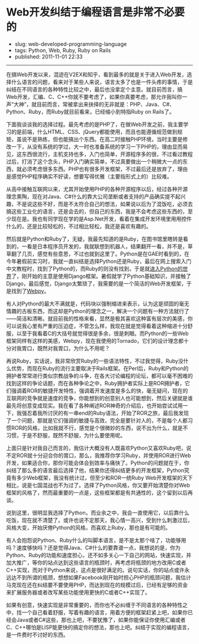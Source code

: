 # Web开发纠结于编程语言是非常不必要的

- slug: web-developed-programming-language
- tags: Python, Web, Ruby, Ruby on Rails
- published: 2011-11-01 22:33

----------

在搞Web开发以来，混迹在V2EX和知乎，看到最多的就是关于进入Web开发，选择什么语言的问题，看来对于某些人来说，语言太多了也是一件头疼的事情，于是纠结在不同语言的各种特性比较之中，最后也没拿定个主意。就目前而言，搞Web开发，汇编、C、C++你就不要考虑了，如果你真要考虑，那允许我叫你一声“大神”，就目前而言，常被拿出来抉择的无非就是：PHP、Java、C#、Python、Ruby，而Ruby就目前看来，已经缩小到特指Ruby on Rails了。

下面我谈谈我的选择过程。最先考虑的是PHP了，在做Web开发之前，我主要学习的是前端，什么HTML、CSS、jQuery都能使用，而且也能遵循规范做到规矩，虽说不是熟练，但也能搞出个东西。在高二时接触PHP环境，当时主要是修改一下，从没有系统的学过，大一时也准备系统的学习一下PHP的，理由显而易见，这东西很流行，主机支持也多，入门也简单，开源程序多的很，不过看过教程过后，打消了这个念头，PHP入门确实简单，不过真要做出一个稍微大一点的东西，就必须考虑很多东西。PHP也有很多开发框架，不过最后还是放弃了，理由是感觉PHP程序确实不好读，想要写得优雅（主要指形式上的）比较难。

从高中接触互联网以来，尤其开始使用PHP的各种开源程序以后，经过各种开源理念熏陶，现在对Java、C#什么的靠大公司垄断或者支持的产品确实提不起兴趣，不是说这些不好，而是不太符合自己的想法，如果说以后为了混饭吃，必须去搞这些工业化的语言，还是会去的，但自己的东西，我是不会考虑这些东西的，至少现在是。我也有同学现在学的是Asp.Net开发，看着在集成开发环境里用用控件什么的，还是比较轻松的，不过相比轻松，我还是喜欢有趣的。

然后就是Python和Ruby了，无疑，我最先知道的是Ruby，在图书馆里瞎转是看到的，一看是日本程序员开发的，我就联想到机器人，结果翻开一看，并不是，草草翻了几页，感觉有些意思，不过也就到这里了。Python是在GAE时看到的，在今年暑假前实习时，我就一直纠结是选择Python还是Ruby，最后在网上搜索入门中文教程时，找到了Python的，而Ruby的则没有找到，于是就[进入Python的世界][1]了，刚开始的主意是使用Django框架。暑假就学了Python基础知识，并接触了Django，最后感觉，Django太繁琐了，我需要的是一个简洁的Web开发框架，于是找到了[Webpy][2]。

有人对Python的最大不满就是，代码块以强制缩进来表示，认为这是顽固的毫无情趣的古板东西，而这却是Python的理念之一，解决一个问题有一种方法就行了——简洁和清晰。就目前我的性格来看，显然是极其喜欢这种富有层次的美感，你可以说我心里有严重的压迫症，不管怎么样，我现在就是觉得看着这种缩进十分舒服，以至于我看着C的大括号就觉得很是多余，很是刺眼。而Python的一些Web框架同样有这样的美感，Webpy，现在我使用的Tornado，它们的设计理念都十分对我胃口，既然对我胃口，为什么不用呢？

再说Ruby，实话说，我非常欣赏Ruby的一些语法特性，不过我觉得，Ruby没什么优势，而现在Ruby的流行主要取决于Rails框架。在Perl后，Ruby和Python的拥护者常常进行类似宗教战争的斗争，在各大讨论编程的论坛，都可以毫不困难的找到这样的争论话题，而在各种争论之中，Ruby拥护者实际上是ROR拥护者，它们强调着ROR的敏捷开发特性，强调着开发速度是多么的快，毫无疑问，现在的互联网的竞争就是速度的竞争，你能想到的创意别人也可能想到，然后关键就是谁最先将创意变成现实。我在看了各种阐述ROR神奇的介绍后，也开始尝试试用一下，我强忍着我所讨厌的有一串end的Ruby语法，开始了ROR之旅，最后我发现了一个问题，那就是它们强调的敏捷与高效，完全是要针对人的，不是每个人都习惯ROR的风格，比如我就不行，感觉是个很微妙的东西，说不出为什么，就是不习惯，于是不舒服，既然不舒服，为什么要使用呢。

上面只是针对我自己而言的，我估计大概没有人既喜欢Python又喜欢Ruby吧，说不定ROR就十分迎合你的胃口，那么，我推荐你学习Ruby，并使用ROR进行Web开发，如果适合你，那你可能会体会到效率与痛快了。Python的问题就在于，你纠结了那么多的语言最后选择了他，结果你还得纠结更多的开发框架，Python究竟有多少Web框架，我没有统计过，但至少和ROR一统Ruby Web开发框架的天下相比，说是七国混战也不为过了。选择了Python风格，你又要开始清楚你对Web框架的风格了，然而最重要的一点是，这些框架都是有共通性的，这个留到以后再谈。

说到这里，很明显我选择了Python，而业余之中，我会一直使用它，以后靠什么吃饭，现在就不清楚了。或许也说不定那天，我心情一高兴，受到什么刺激过后，风格大变，开始厌倦Python的风格，而喜欢上Ruby，那也是有可能的。

有人会抱怨说Python、Ruby什么的叫脚本语言，是不是太那个啥了，功能够用吗？速度够快吗？还是觉得Java、C#什么的要靠谱一点，我想说的是，你为Python、Ruby的功能和速度担心，还不如多关心一下自己的网站，快速实现，并加大推广，等你的站点达到这些语言的瓶颈时，再考虑将瓶颈的地方改用C或者C++实现，而对于Python来说，这点是很好满足的。说句实话，你的站点或许永远达不到所谓的瓶颈，想想如果Facebook刚开始时担心PHP的瓶颈问题，我估计马克现在还在纠结要不要使用PHP，而达到现在的规模过后，已经有足够的资金来扩展服务器或者改写某些功能使用更快的C或者C++实现了。

如果有创意，快速实现是非常重要的，而你也不必纠缠于不同语言的各种特性之中，找一个自己看着舒服，写着有趣的语言，用着方便的框架赶紧上吧，如果你已经会Java或者C#这些，那也上吧，不要犹豫了，如果你能保证你使用汇编或者C、C++哪怕是LISP能更快的搞定你的想法，那也上吧。纠结于实现的编程语言，是一件费时不讨好的东西。

[1]: /python-django-webpy/
[2]: /webpy-run-vps/
